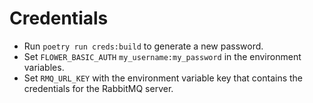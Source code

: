 # Credentials

- Run `poetry run creds:build` to generate a new password.
- Set `FLOWER_BASIC_AUTH` `my_username:my_password` in the environment variables.
- Set `RMQ_URL_KEY` with the environment variable key that contains the credentials for the RabbitMQ server.
